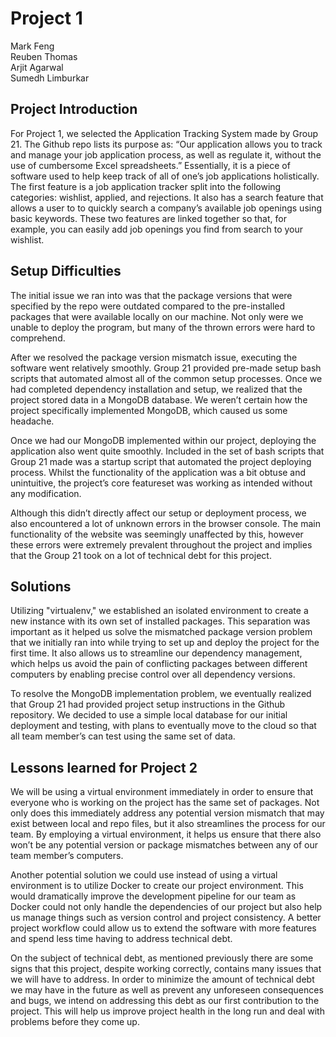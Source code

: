 # Project 1
Mark Feng  
Reuben Thomas  
Arjit Agarwal  
Sumedh Limburkar  

## Project Introduction

For Project 1, we selected the Application Tracking System made by Group 21. The Github repo lists its purpose as: “Our application allows you to track and manage your job application process, as well as regulate it, without the use of cumbersome Excel spreadsheets.” Essentially, it is a piece of software used to help keep track of all of one’s job applications holistically. The first feature is a job application tracker split into the following categories: wishlist, applied, and rejections. It also has a search feature that allows a user to to quickly search a company’s available job openings using basic keywords. These two features are linked together so that, for example, you can easily add job openings you find from search to your wishlist.

## Setup Difficulties

The initial issue we ran into was that the package versions that were specified by the repo were outdated compared to the pre-installed packages that were available locally on our machine. Not only were we unable to deploy the program, but many of the thrown errors were hard to comprehend.

After we resolved the package version mismatch issue, executing the software went relatively smoothly. Group 21 provided pre-made setup bash scripts that automated almost all of the common setup processes. Once we had completed dependency installation and setup, we realized that the project stored data in a MongoDB database. We weren’t certain how the project specifically implemented MongoDB, which caused us some headache. 

Once we had our MongoDB implemented within our project, deploying the application also went quite smoothly. Included in the set of bash scripts that Group 21 made was a startup script that automated the project deploying process. Whilst the functionality of the application was a bit obtuse and unintuitive, the project’s core featureset was working as intended without any modification.

Although this didn’t directly affect our setup or deployment process, we also encountered a lot of unknown errors in the browser console. The main functionality of the website was seemingly unaffected by this, however these errors were extremely prevalent throughout the project and implies that the Group 21 took on a lot of technical debt for this project.

## Solutions

Utilizing "virtualenv," we established an isolated environment to create a new instance with its own set of installed packages. This separation was important as it helped us solve the mismatched package version problem that we initially ran into while trying to set up and deploy the project for the first time. It also allows us to streamline our dependency management, which helps us avoid the pain of conflicting packages between different computers by enabling precise control over all dependency versions.

To resolve the MongoDB implementation problem, we eventually realized that Group 21 had provided project setup instructions in the Github repository. We decided to use a simple local database for our initial deployment and testing, with plans to eventually move to the cloud so that all team member’s can test using the same set of data.

## Lessons learned for Project 2

We will be using a virtual environment immediately in order to ensure that everyone who is working on the project has the same set of packages. Not only does this immediately address any potential version mismatch that may exist between local and repo files, but it also streamlines the process for our team. By employing a virtual environment, it helps us ensure that there also won’t be any potential version or package mismatches between any of our team member’s computers.

Another potential solution we could use instead of using a virtual environment is to utilize Docker to create our project environment. This would dramatically improve the development pipeline for our team as Docker could not only handle the dependencies of our project but also help us manage things such as version control and project consistency. A better project workflow could allow us to extend the software with more features and spend less time having to address technical debt.

On the subject of technical debt, as mentioned previously there are some signs that this project, despite working correctly, contains many issues that we will have to address. In order to minimize the amount of technical debt we may have in the future as well as prevent any unforeseen consequences and bugs, we intend on addressing this debt as our first contribution to the project. This will help us improve project health in the long run and deal with problems before they come up.
